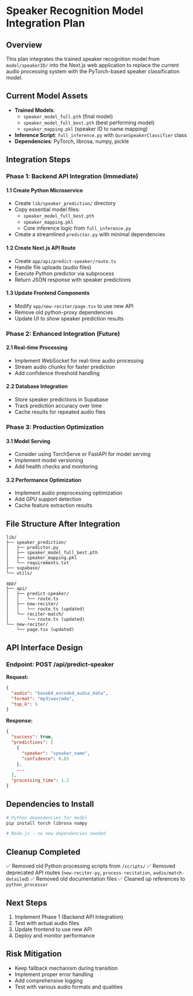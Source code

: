 # Speaker Recognition Model Integration Plan

## Overview
This plan integrates the trained speaker recognition model from `model/speakerID/` into the Next.js web application to replace the current audio processing system with the PyTorch-based speaker classification model.

## Current Model Assets
- **Trained Models**: 
  - `speaker_model_full.pth` (final model)
  - `speaker_model_full_best.pth` (best performing model)
  - `speaker_mapping.pkl` (speaker ID to name mapping)
- **Inference Script**: `full_inference.py` with `QuranSpeakerClassifier` class
- **Dependencies**: PyTorch, librosa, numpy, pickle

## Integration Steps

### Phase 1: Backend API Integration (Immediate)

#### 1.1 Create Python Microservice
- Create `lib/speaker_prediction/` directory
- Copy essential model files:
  - `speaker_model_full_best.pth`
  - `speaker_mapping.pkl`
  - Core inference logic from `full_inference.py`
- Create a streamlined `predictor.py` with minimal dependencies

#### 1.2 Create Next.js API Route
- Create `app/api/predict-speaker/route.ts`
- Handle file uploads (audio files)
- Execute Python predictor via subprocess
- Return JSON response with speaker predictions

#### 1.3 Update Frontend Components
- Modify `app/new-reciter/page.tsx` to use new API
- Remove old python-proxy dependencies
- Update UI to show speaker prediction results

### Phase 2: Enhanced Integration (Future)

#### 2.1 Real-time Processing
- Implement WebSocket for real-time audio processing
- Stream audio chunks for faster prediction
- Add confidence threshold handling

#### 2.2 Database Integration
- Store speaker predictions in Supabase
- Track prediction accuracy over time
- Cache results for repeated audio files

### Phase 3: Production Optimization

#### 3.1 Model Serving
- Consider using TorchServe or FastAPI for model serving
- Implement model versioning
- Add health checks and monitoring

#### 3.2 Performance Optimization
- Implement audio preprocessing optimization
- Add GPU support detection
- Cache feature extraction results

## File Structure After Integration

```
lib/
├── speaker_prediction/
│   ├── predictor.py
│   ├── speaker_model_full_best.pth
│   ├── speaker_mapping.pkl
│   └── requirements.txt
├── supabase/
└── utils/

app/
├── api/
│   ├── predict-speaker/
│   │   └── route.ts
│   ├── new-reciter/
│   │   └── route.ts (updated)
│   └── reciter-match/
│       └── route.ts (updated)
└── new-reciter/
    └── page.tsx (updated)
```

## API Interface Design

### Endpoint: POST /api/predict-speaker
**Request:**
```json
{
  "audio": "base64_encoded_audio_data",
  "format": "mp3|wav|m4a",
  "top_k": 5
}
```

**Response:**
```json
{
  "success": true,
  "predictions": [
    {
      "speaker": "speaker_name",
      "confidence": 0.85
    },
    ...
  ],
  "processing_time": 1.2
}
```

## Dependencies to Install
```bash
# Python dependencies for model
pip install torch librosa numpy

# Node.js - no new dependencies needed
```

## Cleanup Completed
✅ Removed old Python processing scripts from `/scripts/`
✅ Removed deprecated API routes (`new-reciter-py`, `process-recitation`, `audio/match-detailed`)
✅ Removed old documentation files
✅ Cleaned up references to `python_processor`

## Next Steps
1. Implement Phase 1 (Backend API Integration)
2. Test with actual audio files
3. Update frontend to use new API
4. Deploy and monitor performance

## Risk Mitigation
- Keep fallback mechanism during transition
- Implement proper error handling
- Add comprehensive logging
- Test with various audio formats and qualities 